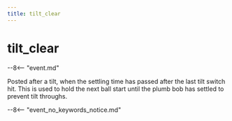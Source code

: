```yaml
---
title: tilt_clear
---
```


# tilt_clear


--8<-- "event.md"

Posted after a tilt, when the settling time has passed after the last
tilt switch hit. This is used to hold the next ball start until the
plumb bob has settled to prevent tilt throughs.

--8<-- "event_no_keywords_notice.md"

